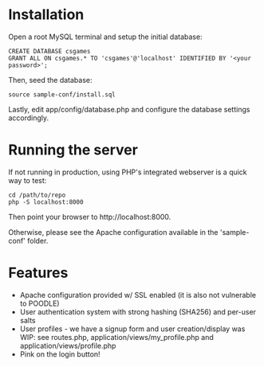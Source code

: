 # Installation
Open a root MySQL terminal and setup the initial database:
```
CREATE DATABASE csgames
GRANT ALL ON csgames.* TO 'csgames'@'localhost' IDENTIFIED BY '<your password>';
```

Then, seed the database:
```
source sample-conf/install.sql
```

Lastly, edit app/config/database.php and configure the database settings accordingly.

# Running the server
If not running in production, using PHP's integrated webserver is a quick way to test:
```
cd /path/to/repo
php -S localhost:8000
```
Then point your browser to http://localhost:8000.

Otherwise, please see the Apache configuration available in the 'sample-conf' folder.

# Features
* Apache configuration provided w/ SSL enabled (it is also not vulnerable to POODLE)
* User authentication system with strong hashing (SHA256) and per-user salts
* User profiles - we have a signup form and user creation/display was WIP: see routes.php, application/views/my_profile.php and application/views/profile.php
* Pink on the login button!